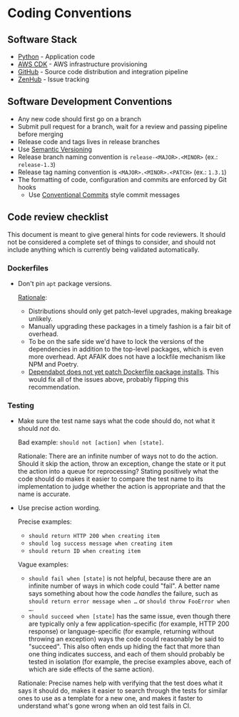 # Coding Conventions

## Software Stack

- [Python](https://www.python.org/) - Application code
- [AWS CDK](https://aws.amazon.com/cdk/) - AWS infrastructure provisioning
- [GitHub](https://github.com/) - Source code distribution and integration pipeline
- [ZenHub](https://app.zenhub.com/) - Issue tracking

## Software Development Conventions

- Any new code should first go on a branch
- Submit pull request for a branch, wait for a review and passing pipeline before merging
- Release code and tags lives in release branches
- Use [Semantic Versioning](https://semver.org/)
- Release branch naming convention is `release-<MAJOR>.<MINOR>` (ex.: `release-1.3`)
- Release tag naming convention is `<MAJOR>.<MINOR>.<PATCH>` (ex.: `1.3.1`)
- The formatting of code, configuration and commits are enforced by Git hooks
   - Use [Conventional Commits](https://www.conventionalcommits.org/) style commit messages

## Code review checklist

This document is meant to give general hints for code reviewers. It should not be considered a complete set of things to consider, and should not include anything which is currently being validated automatically.

### Dockerfiles

- Don't pin `apt` package versions.

  [Rationale](https://github.com/linz/geospatial-data-lake/pull/171#discussion_r553474554):

   - Distributions should only get patch-level upgrades, making breakage unlikely.
   - Manually upgrading these packages in a timely fashion is a fair bit of overhead.
   - To be on the safe side we'd have to lock the versions of the dependencies in addition to the top-level packages, which is even more overhead. Apt AFAIK does not have a lockfile mechanism like NPM and Poetry.
   - [Dependabot does not yet patch Dockerfile package installs](https://github.com/dependabot/dependabot-core/issues/2129). This would fix all of the issues above, probably flipping this recommendation.

### Testing

- Make sure the test name says what the code should do, not what it should *not* do.

  Bad example: `should not [action] when [state]`.

  Rationale: There are an infinite number of ways not to do the action. Should it skip the action, throw an exception, change the state or it put the action into a queue for reprocessing? Stating positively what the code should do makes it easier to compare the test name to its implementation to judge whether the action is appropriate and that the name is accurate.

- Use precise action wording.

  Precise examples:

   - `should return HTTP 200 when creating item`
   - `should log success message when creating item`
   - `should return ID when creating item`

  Vague examples:

   - `should fail when [state]` is not helpful, because there are an infinite number of ways in which code could "fail". A better name says something about how the code *handles* the failure, such as `should return error message when …` or `should throw FooError when …`.
   - `should succeed when [state]` has the same issue, even though there are typically only a few application-specific (for example, HTTP 200 response) or language-specific (for example, returning without throwing an exception) ways the code could reasonably be said to "succeed". This also often ends up hiding the fact that more than one thing indicates success, and each of them should probably be tested in isolation (for example, the precise examples above, each of which are side effects of the same action).

  Rationale: Precise names help with verifying that the test does what it says it should do, makes it easier to search through the tests for similar ones to use as a template for a new one, and makes it faster to understand what's gone wrong when an old test fails in CI.

